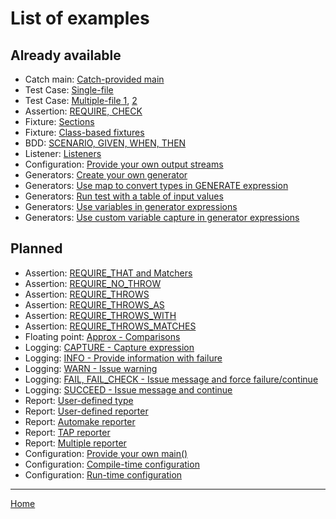 <a id="top"></a>
# List of examples

## Already available

- Catch main: [Catch-provided main](../examples/000-CatchMain.cpp)
- Test Case: [Single-file](../examples/010-TestCase.cpp)
- Test Case: [Multiple-file 1](../examples/020-TestCase-1.cpp), [2](../examples/020-TestCase-2.cpp)
- Assertion: [REQUIRE, CHECK](../examples/030-Asn-Require-Check.cpp)
- Fixture: [Sections](../examples/100-Fix-Section.cpp)
- Fixture: [Class-based fixtures](../examples/110-Fix-ClassFixture.cpp)
- BDD: [SCENARIO, GIVEN, WHEN, THEN](../examples/120-Bdd-ScenarioGivenWhenThen.cpp)
- Listener: [Listeners](../examples/210-Evt-EventListeners.cpp)
- Configuration: [Provide your own output streams](../examples/231-Cfg-OutputStreams.cpp)
- Generators: [Create your own generator](../examples/300-Gen-OwnGenerator.cpp)
- Generators: [Use map to convert types in GENERATE expression](../examples/301-Gen-MapTypeConversion.cpp)
- Generators: [Run test with a table of input values](../examples/302-Gen-Table.cpp)
- Generators: [Use variables in generator expressions](../examples/310-Gen-VariablesInGenerators.cpp)
- Generators: [Use custom variable capture in generator expressions](../examples/311-Gen-CustomCapture.cpp)


## Planned

- Assertion: [REQUIRE_THAT and Matchers](../examples/040-Asn-RequireThat.cpp)
- Assertion: [REQUIRE_NO_THROW](../examples/050-Asn-RequireNoThrow.cpp)
- Assertion: [REQUIRE_THROWS](../examples/050-Asn-RequireThrows.cpp)
- Assertion: [REQUIRE_THROWS_AS](../examples/070-Asn-RequireThrowsAs.cpp)
- Assertion: [REQUIRE_THROWS_WITH](../examples/080-Asn-RequireThrowsWith.cpp)
- Assertion: [REQUIRE_THROWS_MATCHES](../examples/090-Asn-RequireThrowsMatches.cpp)
- Floating point: [Approx - Comparisons](../examples/130-Fpt-Approx.cpp)
- Logging: [CAPTURE - Capture expression](../examples/140-Log-Capture.cpp)
- Logging: [INFO - Provide information with failure](../examples/150-Log-Info.cpp)
- Logging: [WARN - Issue warning](../examples/160-Log-Warn.cpp)
- Logging: [FAIL, FAIL_CHECK - Issue message and force failure/continue](../examples/170-Log-Fail.cpp)
- Logging: [SUCCEED - Issue message and continue](../examples/180-Log-Succeed.cpp)
- Report: [User-defined type](../examples/190-Rpt-ReportUserDefinedType.cpp)
- Report: [User-defined reporter](../examples/202-Rpt-UserDefinedReporter.cpp)
- Report: [Automake reporter](../examples/205-Rpt-AutomakeReporter.cpp)
- Report: [TAP reporter](../examples/206-Rpt-TapReporter.cpp)
- Report: [Multiple reporter](../examples/208-Rpt-MultipleReporters.cpp)
- Configuration: [Provide your own main()](../examples/220-Cfg-OwnMain.cpp)
- Configuration: [Compile-time configuration](../examples/230-Cfg-CompileTimeConfiguration.cpp)
- Configuration: [Run-time configuration](../examples/240-Cfg-RunTimeConfiguration.cpp)

---

[Home](Readme.md#top)
